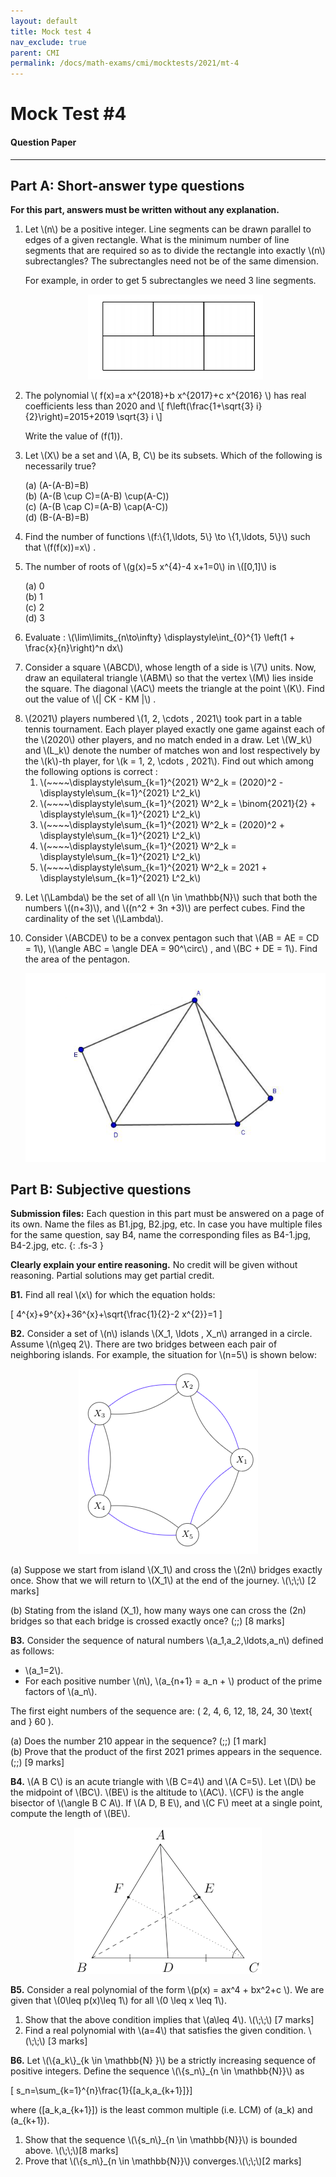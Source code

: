 ```yaml
---
layout: default
title: Mock test 4
nav_exclude: true
parent: CMI
permalink: /docs/math-exams/cmi/mocktests/2021/mt-4
---
```



#  Mock Test #4
#### Question Paper

---

<!--

### Instructions

- You are responsible for keeping time. Email all your solutions by 17:05 Hrs IST.
- Write your answers with a dark pen on white paper.
- Find an email from me with the subject line 'Mock test #9: Full-syllabus'. Send your solutions (images) as replies to this email.
- Adjust/Reduce the resolution of the camera so that each image is less than 500 KB in size.
- Total marks: 100 (10x4=40 for Part A + 6x10=60 for Part B)
{: .bg-grey-lt-000 .p-6 }


**For students who miss the live test (members only)**<br>
Self-administer the mock test and email your solutions before 5 June, 23:59 Hrs. Your solutions will be evaluated
but marks won't be counted for official use in the future. Solutions submitted after 5 June, 23:59 Hrs will not be evaluated.
As per the rules of CMI entrance exam, no calculators or log tables must be used.
{: .bg-grey-lt-000 .p-6 }


-->



## Part A: Short-answer type questions

**For this part, answers must be written without any explanation.**


<ol>

<li>
<p>
Let \(n\) be a positive integer. Line segments can be drawn parallel to edges of a given
rectangle. What is the minimum number of line segments that are required so as to divide
the rectangle into exactly \(n\) subrectangles? The subrectangles need not be of the same dimension.
</p>

<p>
For example, in order to get 5 subrectangles we need 3 line segments.

<p style="text-align:center">
<img src="/assets/images/mt9_subrectangles.png"/>
</p>


</p>

</li>


<p>
<li>
The polynomial \( f(x)=a x^{2018}+b x^{2017}+c x^{2016} \)  has real coefficients less than 2020  and
\[ f\left(\frac{1+\sqrt{3} i}{2}\right)=2015+2019 \sqrt{3} i \]

Write the value of \(f(1)\).
</li>
</p>

<!--
Mathforces. Tricky polynomial. Ans: 6053.
-->


<p>
<li>
Let \(X\) be a set and \(A, B, C\) be its subsets. Which of the following is necessarily true?<br>

(a) \(A-(A-B)=B\)<br>
(b) \(A-(B \cup C)=(A-B) \cup(A-C)\)<br>
(c) \(A-(B \cap C)=(A-B) \cap(A-C)\)<br>
(d) \(B-(A-B)=B\)<br>

</li>

<!--
Solution: (D) Note that $A-B=A \cap B^{\prime}$. Also, $(A-B)^{\prime}=\left(A \cap B^{\prime}\right)^{\prime}=A^{\prime} \cup B$.
Hence $B-(A-B)=B \cap(A-B)^{\prime}=B \cap\left(A^{\prime} \cup B\right)=\left(B \cap A^{\prime}\right) \cup B=B$.
-->


</p>



<!-- SAQ 3 -->
<p>
<li> Find the number of functions \(f:\{1,\ldots, 5\} \to \{1,\ldots, 5\}\) such that \(f(f(x))=x\) .</li>
</p>

<p>
<li>
The number of roots of \(g(x)=5 x^{4}-4 x+1=0\) in \([0,1]\) is<br>

(a) 0<br>
(b) 1<br>
(c) 2<br>
(d) 3<br>

</li>

<!--
\(g(0)>0\) and \(g(1)>0\) while \(g(1 / 2)<0 .\) Hence, \(g(x)=0\) has at least two roots. Note that \(g^{\prime}(x)<0\) if \(x^{3}<1 / 5\) and \(g^{\prime}(x)>0\) if \(x^{3}>1 / 5\). Hence, the function is decreasing in \((-\infty, \sqrt[3]{1 / 5})\) and increasing on \((\sqrt[3]{1 / 5}, \infty)\). At \(\sqrt[3]{1 / 5}\) the function has absolute minimum.
-->

</p>







<!-- SAQ 6 -->
<p>
<li> Evaluate : \(\lim\limits_{n\to\infty} \displaystyle\int_{0}^{1} \left(1 + \frac{x}{n}\right)^n dx\) </li>
</p>


<!-- SAQ 7 -->
<p>
<li> Consider a square \(ABCD\), whose length of a side is \(7\) units. Now, draw an equilateral triangle \(ABM\) so that the vertex \(M\) lies inside the square. The diagonal \(AC\) meets the triangle at the point \(K\). Find out the value of \(| CK - KM |\) .</li>
</p>





<!-- SAQ 8 -->
<p>
<li> \(2021\) players numbered \(1, 2, \cdots , 2021\) took part in a table tennis tournament. Each player played exactly one game against each of the \(2020\) other players, and no match ended in a draw. Let \(W_k\) and \(L_k\) denote the number of matches won and lost respectively by the \(k\)-th player, for \(k = 1, 2, \cdots , 2021\). Find out which among the following options is correct :

<ol>
<li> \(~~~~\displaystyle\sum_{k=1}^{2021} W^2_k = (2020)^2 - \displaystyle\sum_{k=1}^{2021} L^2_k\)</li>
<li> \(~~~~\displaystyle\sum_{k=1}^{2021} W^2_k = \binom{2021}{2} + \displaystyle\sum_{k=1}^{2021} L^2_k\)</li>
<li> \(~~~~\displaystyle\sum_{k=1}^{2021} W^2_k = (2020)^2 + \displaystyle\sum_{k=1}^{2021} L^2_k\)</li>
<li> \(~~~~\displaystyle\sum_{k=1}^{2021} W^2_k = \displaystyle\sum_{k=1}^{2021} L^2_k\)</li>
<li> \(~~~~\displaystyle\sum_{k=1}^{2021} W^2_k = 2021 + \displaystyle\sum_{k=1}^{2021} L^2_k\)</li>
</ol>
</li>
</p>


<!-- SAQ 9 -->
<p>
<li> Let \(\Lambda\) be the set of all \(n \in \mathbb{N}\) such that both the numbers \((n+3)\), and \((n^2 + 3n +3)\) are perfect cubes. Find the cardinality of the set \(\Lambda\).
</li>
</p>


<!-- SAQ 10 -->

<p>
<li> Consider \(ABCDE\) to be a convex pentagon such that \(AB = AE = CD = 1\), \(\angle ABC = \angle DEA = 90^\circ\) , and \(BC + DE = 1\). Find
the area of the pentagon.</li>
</p>

<p style="text-align:center">
<img src="/assets/images/mt9_pentagon.png"/>
</p>


</ol>



## Part B: Subjective questions

**Submission files:** Each question in this part must be answered on a page of its own. Name the files as B1.jpg, B2.jpg, etc. In case you have multiple files
for the same question, say B4, name the corresponding files as B4-1.jpg, B4-2.jpg, etc.
{: .fs-3 }


**Clearly explain your entire reasoning.** No credit will be given without reasoning. Partial solutions may get partial credit.



<p>
<b>B1.</b> Find all real \(x\) for which the equation holds:

\[ 4^{x}+9^{x}+36^{x}+\sqrt{\frac{1}{2}-2 x^{2}}=1 \]

</p>


<!--

Solution. To start with, note that we must have \(\frac{1}{2}-2 x^{2} \geq 0\), and therefore \(x^{2} \leq \frac{1}{4}\), i.e., \(-\frac{1}{2} \leq x \leq \frac{1}{2}\).
Now if \(x \geq 0\), then \(a^{x} \geq 1\) for any \(a>1\), hence \(4^{x}+9^{x}+36^{x}+\sqrt{\frac{1}{2}-2 x^{2}}>1\). So the given equation has no solution with \(0 \leq x\).
Next, note that \(4^{-1 / 2}+9^{-1 / 2}+36^{-1 / 2}=\frac{1}{2}+\frac{1}{3}+\frac{1}{6}=1\), and that \(\sqrt{\frac{1}{2}-2 x^{2}}=0\) when \(x=-\frac{1}{2}\). This
means that \(x=-\frac{1}{2}\) solves the given equation. So \(x=-\frac{1}{2}\) is a solution of the equation. Finally, suppose that \(-\frac{1}{2}<x<0\). Then \(4^{x}+9^{x}+36^{x}>\frac{1}{2}+\frac{1}{3}+\frac{1}{6}\), i.e., \(4^{x}+9^{x}+36^{x}>1\), and therefore \(4^{x}+9^{x}+36^{x}+\sqrt{\frac{1}{2}-2 x^{2}}>1\). So the given equation has no solution with \(-\frac{1}{2}<x<0\).
It follows that the only solution to the given equation is \(x=-\frac{1}{2}\).

-->

<p>
<b>B2.</b> Consider a set of \(n\) islands \(X_1, \ldots , X_n\) arranged in
a circle. Assume \(n\geq 2\). There are two bridges between each pair of neighboring islands. For example,
the situation for \(n=5\) is shown below:<br>
</p>

<p style="text-align:center">
<img src="/assets/images/mt9_cycle.png"/>
</p>


<p>
(a) Suppose we start from island \(X_1\) and cross the \(2n\) bridges
exactly once. Show that we will return to \(X_1\) at the end of the journey. \(\;\;\) [2 marks]<br>


(b) Stating from the island \(X_1\), how many ways one can cross the \(2n\) bridges so
that each bridge is crossed exactly once? \(\;\;\) [8 marks]


</p>


<p>
<b>B3.</b> Consider the sequence of natural numbers \(a_1,a_2,\ldots,a_n\) defined
as follows:<br>

<ul>
<li>\(a_1=2\).</li>
<li>For each positive number \(n\), \(a_{n+1} = a_n + \) product of the prime factors of \(a_n\).</li>
</ul>

The first eight numbers of the sequence are: \( 2, 4, 6, 12, 18, 24, 30 \text{ and } 60 \).
<br>

(a) Does the number 210 appear in the sequence? \(\;\;\) [1 mark]<br>
(b) Prove that the product of the first 2021 primes appears in the sequence. \(\;\;\) [9 marks]

</p>

<!--
2019 Simon Marais. If \(p_1p_2..p_k\) is a term then \(2p_1p_2..p_k\) , \(3p_1p_2..p_k\)
are also terms.
-->



<p>
<b>B4.</b> \(A B C\) is an acute triangle with \(B C=4\) and \(A C=5\).
Let \(D\) be the midpoint of \(BC\). \(BE\) is the altitude  to \(AC\).
\(CF\) is the angle bisector of \(\angle B C A\). If \(A D, B E\), and \(C F\) meet at a single point,
compute the length of \(BE\).
</p>


<p style="text-align:center">
<img src="/assets/images/mt9_triangle.png"/>
</p>


<!--


By the Angle Bisector Theorem, \(\frac{B F}{A F}=\frac{4}{5}\).
Then by Ceva's theorem we see that \(\frac{C E}{A E}=\frac{4}{5}\), so \(C E=\frac{20}{9}\) and \(A E=\frac{25}{9}\).
By the Pythagorean theorem, \(B E=\frac{8 \sqrt{14}}{0}\).
SMT 2019.
-->


<p>
<b>B5.</b> Consider a real polynomial of the form \(p(x) = ax^4 + bx^2+c \).
We are given that \(0\leq p(x)\leq 1\) for all \(0 \leq x \leq 1\).
<ol>
<li>Show that the above condition implies that \(a\leq 4\). \(\;\;\) [7 marks]</li>
<li>Find a real polynomial with \(a=4\) that satisfies the given condition. \(\;\;\) [3 marks]</li>
</ol>

</p>



<p> <b>B6.</b> Let \(\{a_k\}_{k \in \mathbb{N} }\) be a strictly increasing sequence of positive integers. Define the sequence \(\{s_n\}_{n \in \mathbb{N}}\) as

\[ s_n=\sum_{k=1}^{n}\frac{1}{[a_k,a_{k+1}]}\]

where \([a_k,a_{k+1}]\) is the least common multiple (i.e. LCM) of \(a_k\) and \(a_{k+1}\).<br>


<ol>
<li> Show that the sequence \(\{s_n\}_{n \in \mathbb{N}}\) is bounded above. \(\;\;\)[8 marks]</li>
<li> Prove that \(\{s_n\}_{n \in \mathbb{N}}\) converges.\(\;\;\)[2 marks]</li>
</ol>
</p>


